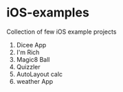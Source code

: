# iOS-examples
Collection of few iOS example projects

1. Dicee App
2. I'm Rich
3. Magic8 Ball
4. Quizzler
5. AutoLayout calc
6. weather App




